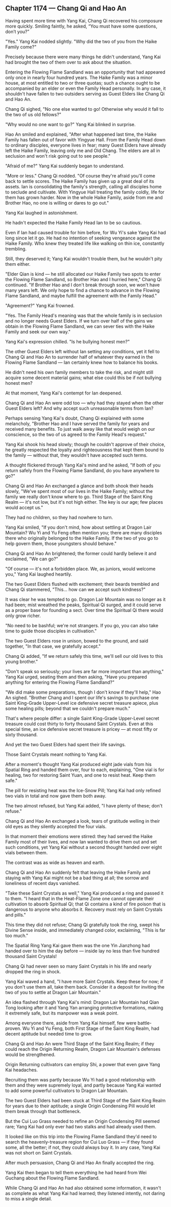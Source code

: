 ## Chapter 1174 — Chang Qi and Hao An

Having spent more time with Yang Kai, Chang Qi recovered his composure more quickly. Smiling faintly, he asked, “You must have some questions, don’t you?”

"Yes." Yang Kai nodded slightly. "Why did the two of you from the Haike Family come?"

Precisely because there were many things he didn't understand, Yang Kai had brought the two of them over to ask about the situation.

Entering the Flowing Flame Sandland was an opportunity that had appeared only once in nearly four hundred years. The Haike Family was a minor house, at most entitled to two or three quotas; such a chance ought to be accompanied by an elder or even the Family Head personally. In any case, it shouldn't have fallen to two outsiders serving as Guest Elders like Chang Qi and Hao An.

Chang Qi sighed, "No one else wanted to go! Otherwise why would it fall to the two of us old fellows?"

"Why would no one want to go?" Yang Kai blinked in surprise.

Hao An smiled and explained, "After what happened last time, the Haike Family has fallen out of favor with Yingyue Hall. From the Family Head down to ordinary disciples, everyone lives in fear; many Guest Elders have already left the Haike Family, leaving only me and Old Chang. The elders are all in seclusion and won't risk going out to see people."

"Afraid of me?" Yang Kai suddenly began to understand.

"More or less." Chang Qi nodded. "Of course they're afraid you'll come back to settle scores. The Haike Family has given up a great deal of its assets. Ian is consolidating the family's strength, calling all disciples home to seclude and cultivate. With Yingyue Hall treating the family coldly, life for them has grown harder. Now in the whole Haike Family, aside from me and Brother Hao, no one is willing or dares to go out."

Yang Kai laughed in astonishment.

He hadn't expected the Haike Family Head Ian to be so cautious.

Even if Ian had caused trouble for him before, for Wu Yi's sake Yang Kai had long since let it go. He had no intention of seeking vengeance against the Haike Family. Who knew they treated life like walking on thin ice, constantly trembling.

Still, they deserved it; Yang Kai wouldn't trouble them, but he wouldn't pity them either.

"Elder Qian is kind — he still allocated our Haike Family two spots to enter the Flowing Flame Sandland, so Brother Hao and I hurried here," Chang Qi continued. "If Brother Hao and I don't break through soon, we won't have many years left. We only hope to find a chance to advance in the Flowing Flame Sandland, and maybe fulfill the agreement with the Family Head."

"Agreement?" Yang Kai frowned.

"Yes. The Family Head's meaning was that the whole family is in seclusion and no longer needs Guest Elders. If we turn over half of the gains we obtain in the Flowing Flame Sandland, we can sever ties with the Haike Family and seek our own way."

Yang Kai's expression chilled. "Is he bullying honest men?"

The other Guest Elders left without Ian setting any conditions, yet it fell to Chang Qi and Hao An to surrender half of whatever they earned in the Flowing Flame Sandland — Ian certainly knew how to balance his books.

He didn't need his own family members to take the risk, and might still acquire some decent material gains; what else could this be if not bullying honest men?

At that moment, Yang Kai's contempt for Ian deepened.

Chang Qi and Hao An were odd too — why had they stayed when the other Guest Elders left? And why accept such unreasonable terms from Ian?

Perhaps sensing Yang Kai's doubt, Chang Qi explained with some melancholy, "Brother Hao and I have served the family for years and received many benefits. To just walk away like that would weigh on our conscience, so the two of us agreed to the Family Head's request."

Yang Kai shook his head slowly; though he couldn't approve of their choice, he greatly respected the loyalty and righteousness that kept them bound to the family — without that, they wouldn't have accepted such terms.

A thought flickered through Yang Kai's mind and he asked, "If both of you return safely from the Flowing Flame Sandland, do you have anywhere to go?"

Chang Qi and Hao An exchanged a glance and both shook their heads slowly, "We've spent most of our lives in the Haike Family; without the family we really don't know where to go. Third Stage of the Saint King Realm — it's not low, but it's not high either. The key is our age; few places would accept us."

They had no children, so they had nowhere to turn.

Yang Kai smiled, "If you don't mind, how about settling at Dragon Lair Mountain? Wu Yi and Yu Feng often mention you; there are many disciples there who originally belonged to the Haike Family. If the two of you go to help govern them, those youngsters should behave."

Chang Qi and Hao An brightened; the former could hardly believe it and exclaimed, "We can go?"

"Of course — it's not a forbidden place. We, as juniors, would welcome you," Yang Kai laughed heartily.

The two Guest Elders flushed with excitement; their beards trembled and Chang Qi stammered, "This... how can we accept such kindness?"

It was clear he was tempted to go. Dragon Lair Mountain was no longer as it had been; mist wreathed the peaks, Spiritual Qi surged, and it could serve as a proper base for founding a sect. Over time the Spiritual Qi there would only grow richer.

"No need to be bashful; we're not strangers. If you go, you can also take time to guide those disciples in cultivation."

The two Guest Elders rose in unison, bowed to the ground, and said together, "In that case, we gratefully accept."

Chang Qi added, "If we return safely this time, we'll sell our old lives to this young brother."

"Don't speak so seriously; your lives are far more important than anything," Yang Kai urged, seating them and then asking, "Have you prepared anything for entering the Flowing Flame Sandland?"

"We did make some preparations, though I don't know if they'll help," Hao An sighed. "Brother Chang and I spent our life's savings to purchase one Saint King-Grade Upper-Level ice defensive secret treasure apiece, plus some healing pills; beyond that we couldn't prepare much."

That's where people differ: a single Saint King-Grade Upper-Level secret treasure could cost thirty to forty thousand Saint Crystals. Even at this special time, an ice defensive secret treasure is pricey — at most fifty or sixty thousand.

And yet the two Guest Elders had spent their life savings.

Those Saint Crystals meant nothing to Yang Kai.

After a moment's thought Yang Kai produced eight jade vials from his Spatial Ring and handed them over, four to each, explaining, "One vial is for healing, two for restoring Saint Yuan, and one to resist heat. Keep them safe."

The pill for resisting heat was the Ice-Snow Pill; Yang Kai had only refined two vials in total and now gave them both away.

The two almost refused, but Yang Kai added, "I have plenty of these; don't refuse."

Chang Qi and Hao An exchanged a look, tears of gratitude welling in their old eyes as they silently accepted the four vials.

In that moment their emotions were stirred: they had served the Haike Family most of their lives, and now Ian wanted to drive them out and set such conditions, yet Yang Kai without a second thought handed over eight vials between them.

The contrast was as wide as heaven and earth.

Chang Qi and Hao An suddenly felt that leaving the Haike Family and staying with Yang Kai might not be a bad thing at all; the sorrow and loneliness of recent days vanished.

"Take these Saint Crystals as well," Yang Kai produced a ring and passed it to them. "I heard that in the Heat-Flame Zone one cannot operate their cultivation to absorb Spiritual Qi; that Qi contains a kind of fire poison that is dangerous to anyone who absorbs it. Recovery must rely on Saint Crystals and pills."

This time they did not refuse; Chang Qi gratefully took the ring, swept his Divine Sense inside, and immediately changed color, exclaiming, "This is far too much."

The Spatial Ring Yang Kai gave them was the one Yin Jianzhong had handed over to him the day before — inside lay no less than five hundred thousand Saint Crystals!

Chang Qi had never seen so many Saint Crystals in his life and nearly dropped the ring in shock.

Yang Kai waved a hand, "I have more Saint Crystals. Keep these for now; if you don't use them all, take them back. Consider it a deposit for inviting the two of you to settle at Dragon Lair Mountain."

An idea flashed through Yang Kai's mind: Dragon Lair Mountain had Qian Tong looking after it and Yang Yan arranging protective formations, making it extremely safe, but its manpower was a weak point.

Among everyone there, aside from Yang Kai himself, few were battle-proven. Wu Yi and Yu Feng, both First Stage of the Saint King Realm, had decent aptitude but needed time to grow.

Chang Qi and Hao An were Third Stage of the Saint King Realm; if they could reach the Origin Returning Realm, Dragon Lair Mountain's defenses would be strengthened.

Origin Returning cultivators can employ Shi, a power that even gave Yang Kai headaches.

Recruiting them was partly because Wu Yi had a good relationship with them and they were supremely loyal, and partly because Yang Kai wanted to add some powerful cultivators to Dragon Lair Mountain.

The two Guest Elders had been stuck at Third Stage of the Saint King Realm for years due to their aptitude; a single Origin Condensing Pill would let them break through that bottleneck.

But the Cui Luo Grass needed to refine an Origin Condensing Pill seemed rare; Yang Kai had only ever had two stalks and had already used them.

It looked like on this trip into the Flowing Flame Sandland they'd need to search the heavenly-treasure region for Cui Luo Grass — if they found some, all the better; if not, they could always buy it. In any case, Yang Kai was not short on Saint Crystals.

After much persuasion, Chang Qi and Hao An finally accepted the ring.

Yang Kai then began to tell them everything he had heard from Wei Guchang about the Flowing Flame Sandland.

While Chang Qi and Hao An had also obtained some information, it wasn't as complete as what Yang Kai had learned; they listened intently, not daring to miss a single detail.